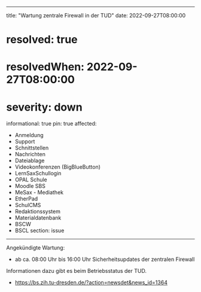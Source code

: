 
---
title: "Wartung zentrale Firewall in der TUD"
date: 2022-09-27T08:00:00
# resolved: true
# resolvedWhen: 2022-09-27T08:00:00
# severity: down
informational: true
pin: true 
affected:
- Anmeldung
- Support
- Schnittstellen
- Nachrichten
- Dateiablage
- Videokonferenzen (BigBlueButton)
- LernSaxSchullogin
- OPAL Schule
- Moodle SBS
- MeSax - Mediathek
- EtherPad
- SchulCMS
- Redaktionssystem
- Materialdatenbank
- BSCW
- BSCL
section: issue
---

Angekündigte Wartung:

* ab ca. 08:00 Uhr bis 16:00 Uhr Sicherheitsupdates der zentralen Firewall

Informationen dazu gibt es beim Betriebsstatus der TUD.

* https://bs.zih.tu-dresden.de/?action=newsdet&news_id=1364
